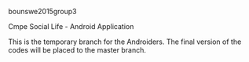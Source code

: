 bounswe2015group3

Cmpe Social Life - Android Application

This is the temporary branch for the Androiders. The final version of the codes will be placed to the master branch.